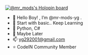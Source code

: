 [![@mr_mods's Holopin board](https://holopin.me/mr_mods)](https://holopin.io/@mr_mods)

- 👋 Hello Boy! , I’m @mr-mods-yg . 
- 👀 Start with basic.. Keep Learning
- 🌱 Python, C#
- 💞️ Maybe Later
- 📫 yg292001@gmail.com
- :star: CodeIN Community Member


<!---
mr-mods-yg/mr-mods-yg is a ✨ special ✨ repository because its `README.md` (this file) appears on your GitHub profile.
You can click the Preview link to take a look at your changes.
--->

